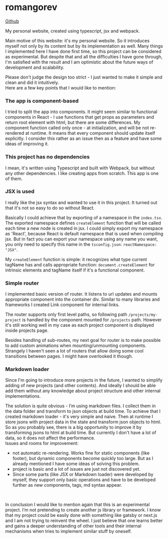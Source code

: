 # romangorev

[Github](https://github.com/ogogorev/ogogorev.github.io)

My personal website, created using typescript, jsx and webpack.

Main motive of this website: it's my personal website. So it introduces myself not only by its content but by its implementation as well. Many things I implemented here I have done first time, so this project can be considered as experimental. But despite that and all the difficulties I have gone through, I'm satisfied with the result and I am optimistic about the future ways of development and scalability.

Please don't judge the design too strict - I just wanted to make it simple and clean and did it intuitively.
<br>
Here are a few key points that I would like to mention:

### The app is component-based

I tried to split the app into components. It might seem similar to functional components in React - I use functions that get props as parameters and return root element with html, but there are some differences. My component function called only once - at initialization, and will be not re-rendered at runtime. It means that every component should update itself explicitly. I consider this rather as an issue then as a feature and have some ideas of improving it.

### This project has no dependencies

I mean, it's written using Typescript and built with Webpack, but without any other dependencies. I like creating apps from scratch. This app is one of them.

### JSX is used

I really like the jsx syntax and wanted to use it in this project. It turned out that it's not so easy to do so without React.

Basically I could achieve that by exporting of a namespace in the `index.tsx`. The exported namespace defines `createElement` function that will be called each time a new node is created in jsx. I could simply export my namespace as 'React', because React is default namespace that is used when compiling jsx. But in fact you can export your namespace using any name you want, you only need to specify this name in the `tsconfig.json`: `reactNamespace: "JSX"`.

My `createElement` function is simple: it recognizes what type current tagName has and calls appropriate function: `document.createElement` for intrinsic elements and tagName itself if it's a functional component.

### Simple router

I implemented basic version of router. It listens to url updates and mounts appropriate component into the container div. Similar to many libraries and frameworks I created Link component for internal links.

The router supports only first level paths, so following path `/projects/my-project` is handled by the component mounted for `/projects` path. However it's still working well in my case as each project component is displayed inside projects page.

Besides handling of sub-routes, my next goal for router is to make possible to add custom animations when mounting/unmounting components. Strangely I haven't seen a lot of routers that allow doing some cool transitions between pages. I might have overlooked it though.

### Markdown loader

Since I'm going to introduce more projects in the future, I wanted to simplify adding of new projects (and other contents). And ideally I should be able add them without any knowledge about project structure and other internal implementations.

The solution is quite obvious - I’m using markdown files. I collect them in the data folder and transform to json objects at build time. To achieve that I created markdown loader - it's very simple and naive. Then at runtime I store jsons with project data in the state and transform json objects to html. So as you probably see, there is a big opportunity to improve it by transforming jsons to html at build time. But currently I don't have a lot of data, so it does not affect the performance.
<br>
Issues and rooms for improvement:

- not automatic re-rendering. Works fine for static components (like footer), but dynamic components become quickly too large. But as I already mentioned I have some ideas of solving this problem.
- project is basic and a lot of issues are just not discovered yet.
- Since some parts (like JSX or Markdown loader) were developed by myself, they support only basic operations and have to be developed further as new components, tags, md syntax appear.

<br>

In conclusion I would like to mention again that this is an experimental project. I’m not pretending to create another js library or framework. I know that my project could be easily done with something like gatsby or next.js and I am not trying to reinvent the wheel. I just believe that one learns better and gains a deeper understanding of other tools and their internal mechanisms when tries to implement similar stuff by oneself.
